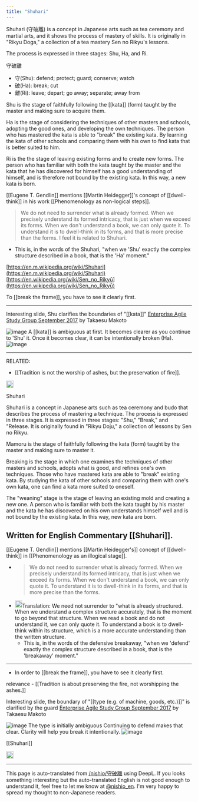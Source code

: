 ```yaml
---
title: "Shuhari"
---
```


Shuhari (守破離) is a concept in Japanese arts such as tea ceremony and martial arts, and it shows the process of mastery of skills. It is originally in "Rikyu Doga," a collection of a tea mastery Sen no Rikyu's lessons.

The process is expressed in three stages: Shu, Ha, and Ri.

守破離
- 守(Shu): defend; protect; guard; conserve; watch
- 破(Ha): break; cut
- 離(Ri): leave; depart; go away; separate; away from

Shu is the stage of faithfully following the [[kata]] (form) taught by the master and making sure to acquire them.

Ha is the stage of considering the techniques of other masters and schools, adopting the good ones, and developing the own techniques. The person who has mastered the kata is able to "break" the existing kata. By learning the kata of other schools and comparing them with his own to find kata that is better suited to him.

Ri is the the stage of leaving existing forms and to create new forms.
The person who has familiar with both the kata taught by the master and the kata that he has discovered for himself has a good understanding of himself, and is therefore not bound by the existing kata. In this way, a new kata is born.

[[Eugene T. Gendlin]] mentions [[Martin Heidegger]]'s concept of [[dwell-think]] in his work [[Phenomenology as non-logical steps]].
> We do not need to surrender what is already formed. When we precisely understand its formed intricacy, that is just when we exceed its forms. When we don't understand a book, we can only quote it. To understand it is to dwell-think in its forms, and that is more precise than the forms.
I feel it is related to Shuhari.
- This is, in the words of the Shuhari, "when we 'Shu' exactly the complex structure described in a book, that is the 'Ha' moment."

[https://en.m.wikipedia.org/wiki/Shuhari](https://en.m.wikipedia.org/wiki/Shuhari)
[https://en.wikipedia.org/wiki/Sen_no_Rikyū](https://en.wikipedia.org/wiki/Sen_no_Rikyū)

To [[break the frame]], you have to see it clearly first.

---
Interesting slide, Shu clarifies the boundaries of "[[kata]]"
[Enterprise Agile Study Group September 2017](https://www.slideshare.net/mobile/takaesu0/ss-79898602) by Takaesu Makoto

![image](https://gyazo.com/b7227757f93619659f12a50d1be7715d/thumb/1000)
A [[kata]] is ambiguous at first.
It becomes clearer as you continue to 'Shu' it.
Once it becomes clear, it can be intentionally broken (Ha).
![image](https://gyazo.com/0a22567b92619c244d8a4f7b1ac7e3eb/thumb/1000)

---
RELATED:
- [[Tradition is not the worship of ashes, but the preservation of fire]].

<img src='https://scrapbox.io/api/pages/nishio-en/en/icon' alt='en.icon' height="19.5"/>

Shuhari

Shuhari is a concept in Japanese arts such as tea ceremony and budo that describes the process of mastering a technique.
The process is expressed in three stages. It is expressed in three stages: "Shu," "Break," and "Release.
It is originally found in "Rikyu Doju," a collection of lessons by Sen no Rikyu.

Mamoru is the stage of faithfully following the kata (form) taught by the master and making sure to master it.

Breaking is the stage in which one examines the techniques of other masters and schools, adopts what is good, and refines one's own techniques. Those who have mastered kata are able to "break" existing kata. By studying the kata of other schools and comparing them with one's own kata, one can find a kata more suited to oneself.

The "weaning" stage is the stage of leaving an existing mold and creating a new one.
A person who is familiar with both the kata taught by his master and the kata he has discovered on his own understands himself well and is not bound by the existing kata. In this way, new kata are born.

Written for English Commentary [[Shuhari]].
---
[[Eugene T. Gendlin]] mentions [[Martin Heidegger's]] concept of [[dwell-think]] in [[Phenomenology as an illogical stage]].
- > We do not need to surrender what is already formed. When we precisely understand its formed intricacy, that is just when we exceed its forms. When we don't understand a book, we can only quote it. To understand it is to dwell-think in its forms, and that is more precise than the forms.
- <img src='https://scrapbox.io/api/pages/nishio-en/nishio/icon' alt='nishio.icon' height="19.5"/>Translation: We need not surrender to "what is already structured. When we understand a complex structure accurately, that is the moment to go beyond that structure. When we read a book and do not understand it, we can only quote it. To understand a book is to dwell-think within its structure, which is a more accurate understanding than the written structure.
    - This is, in the words of the defensive breakaway, "when we 'defend' exactly the complex structure described in a book, that is the 'breakaway' moment."


---
- In order to [[break the frame]], you have to see it clearly first.

relevance
    - [[Tradition is about preserving the fire, not worshipping the ashes.]]

Interesting slide, the boundary of "[[type (e.g. of machine, goods, etc.)]]" is clarified by the guard
[Enterprise Agile Study Group September 2017](https://www.slideshare.net/mobile/takaesu0/ss-79898602) by Takaesu Makoto

![image](https://gyazo.com/b7227757f93619659f12a50d1be7715d/thumb/1000)
The type is initially ambiguous
Continuing to defend makes that clear.
Clarity will help you break it intentionally.
![image](https://gyazo.com/0a22567b92619c244d8a4f7b1ac7e3eb/thumb/1000)

[[Shuhari]]

<img src='https://scrapbox.io/api/pages/nishio-en/ja/icon' alt='ja.icon' height="19.5"/>

---
This page is auto-translated from [/nishio/守破離](https://scrapbox.io/nishio/守破離) using DeepL. If you looks something interesting but the auto-translated English is not good enough to understand it, feel free to let me know at [@nishio_en](https://twitter.com/nishio_en). I'm very happy to spread my thought to non-Japanese readers.